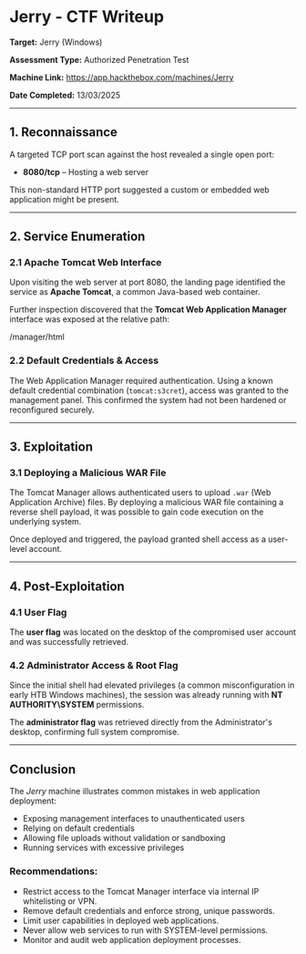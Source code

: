 # Jerry - CTF Writeup

**Target:** Jerry (Windows)  

**Assessment Type:** Authorized Penetration Test  

**Machine Link:** https://app.hackthebox.com/machines/Jerry

**Date Completed:** 13/03/2025 

---

## 1. Reconnaissance

A targeted TCP port scan against the host revealed a single open port:

- **8080/tcp** – Hosting a web server

This non-standard HTTP port suggested a custom or embedded web application might be present.

---

## 2. Service Enumeration

### 2.1 Apache Tomcat Web Interface

Upon visiting the web server at port 8080, the landing page identified the service as **Apache Tomcat**, a common Java-based web container.

Further inspection discovered that the **Tomcat Web Application Manager** interface was exposed at the relative path:

/manager/html


### 2.2 Default Credentials & Access

The Web Application Manager required authentication. Using a known default credential combination (`tomcat:s3cret`), access was granted to the management panel. This confirmed the system had not been hardened or reconfigured securely.

---

## 3. Exploitation

### 3.1 Deploying a Malicious WAR File

The Tomcat Manager allows authenticated users to upload `.war` (Web Application Archive) files. By deploying a malicious WAR file containing a reverse shell payload, it was possible to gain code execution on the underlying system.

Once deployed and triggered, the payload granted shell access as a user-level account.

---

## 4. Post-Exploitation

### 4.1 User Flag

The **user flag** was located on the desktop of the compromised user account and was successfully retrieved.

### 4.2 Administrator Access & Root Flag

Since the initial shell had elevated privileges (a common misconfiguration in early HTB Windows machines), the session was already running with **NT AUTHORITY\SYSTEM** permissions.

The **administrator flag** was retrieved directly from the Administrator's desktop, confirming full system compromise.

---

## Conclusion

The *Jerry* machine illustrates common mistakes in web application deployment:

- Exposing management interfaces to unauthenticated users
- Relying on default credentials
- Allowing file uploads without validation or sandboxing
- Running services with excessive privileges

### Recommendations:

- Restrict access to the Tomcat Manager interface via internal IP whitelisting or VPN.
- Remove default credentials and enforce strong, unique passwords.
- Limit user capabilities in deployed web applications.
- Never allow web services to run with SYSTEM-level permissions.
- Monitor and audit web application deployment processes.
